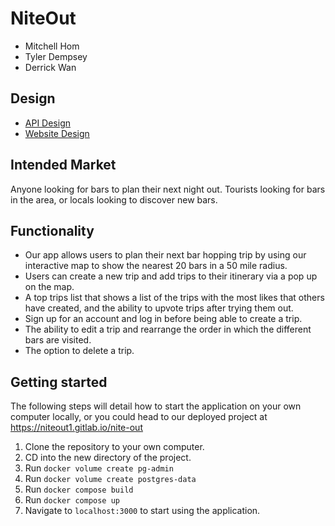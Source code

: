 # NiteOut

- Mitchell Hom
- Tyler Dempsey
- Derrick Wan

## Design

- [API Design](docs/api-design.md)
- [Website Design](docs/website-design.md)

## Intended Market

Anyone looking for bars to plan their next night out. Tourists looking for bars in the area, or locals looking to discover new bars.

## Functionality

- Our app allows users to plan their next bar hopping trip by using our interactive map to show the nearest 20 bars in a 50 mile radius.
- Users can create a new trip and add trips to their itinerary via a pop up on the map.
- A top trips list that shows a list of the trips with the most likes that others have created, and the ability to upvote trips after trying them out.
- Sign up for an account and log in before being able to create a trip.
- The ability to edit a trip and rearrange the order in which the different bars are visited.
- The option to delete a trip.

## Getting started

The following steps will detail how to start the application on your own computer locally, or you could head to our deployed project at https://niteout1.gitlab.io/nite-out

1. Clone the repository to your own computer.
2. CD into the new directory of the project.
3. Run `docker volume create pg-admin`
4. Run `docker volume create postgres-data`
5. Run `docker compose build`
6. Run `docker compose up`
7. Navigate to `localhost:3000` to start using the application.
